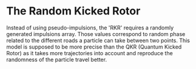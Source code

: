 # The Random Kicked Rotor

Instead of using pseudo-impulsions, the 'RKR' requires a randomly generated impulsions array. Those values correspond to random phase related to the different
roads a particle can take between two points. This model is supposed to be more precise than the QKR (Quantum Kicked Rotor) as it takes more trajectories into account
and reproduce the randomness of the particle travel better.

